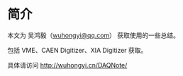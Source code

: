 # 简介

本文为 吴鸿毅（wuhongyi@qq.com） 获取使用的一些总结。

包括 VME、CAEN Digitizer、XIA Digitizer 获取。


具体请访问 http://wuhongyi.cn/DAQNote/
